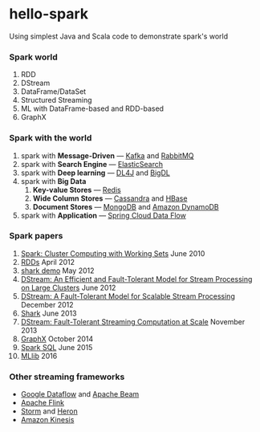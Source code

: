# hello-spark
Using simplest Java and Scala code to demonstrate spark's world

### Spark world
1. RDD
2. DStream
3. DataFrame/DataSet
4. Structured Streaming
5. ML with DataFrame-based and RDD-based
6. GraphX

### Spark with the world
1. spark with **Message-Driven** — [Kafka](http://kafka.apache.org/) and [RabbitMQ](https://www.rabbitmq.com/)
2. spark with **Search Engine** — [ElasticSearch](https://www.elastic.co/products/elasticsearch)
3. spark with **Deep learning** — [DL4J](https://deeplearning4j.org/) and [BigDL](https://github.com/intel-analytics/BigDL)
4. spark with **Big Data**
   1. **Key-value Stores** — [Redis](redis.io)
   2. **Wide Column Stores** — [Cassandra]( cassandra.apache.org) and [HBase](hbase.apache.org)
   3. **Document Stores** — [MongoDB](https://www.mongodb.com/) and [Amazon DynamoDB](aws.amazon.com/dynamodb)
5. spark with **Application** — [Spring Cloud Data Flow](http://cloud.spring.io/spring-cloud-dataflow/)

### Spark papers
1. [Spark: Cluster Computing with Working Sets](paper/1.hotcloud_spark.pdf) June 2010
2. [RDDs](paper/2.nsdi_spark.pdf) April 2012
3. [shark demo](0.sigmod_shark_demo.pdf) May 2012
4. [DStream: An Efficient and Fault-Tolerant Model for Stream Processing on Large Clusters](paper/3.hotcloud_spark_streaming.pdf) June 2012
5. [DStream: A Fault-Tolerant Model for Scalable Stream Processing](paper/3.EECS-2012-259.pdf) December 2012
6. [Shark](paper/0.sigmod_shark.pdf) June 2013
7. [DStream: Fault-Tolerant Streaming Computation at Scale](paper/4.sosp_spark_streaming.pdf) November 2013
8. [GraphX](paper/5.graphx.pdf) October 2014
9. [Spark SQL](paper/6.sigmod_spark_sql.pdf) June 2015
10. [MLlib](paper/7.15-237.pdf) 2016

### Other streaming frameworks
- [Google Dataflow](https://cloud.google.com/dataflow/) and [Apache Beam](https://beam.apache.org/)
- [Apache Flink](http://flink.apache.org/)
- [Storm](http://storm.apache.org/) and [Heron](https://twitter.github.io/heron/)
- [Amazon Kinesis](https://aws.amazon.com/kinesis/streams/)